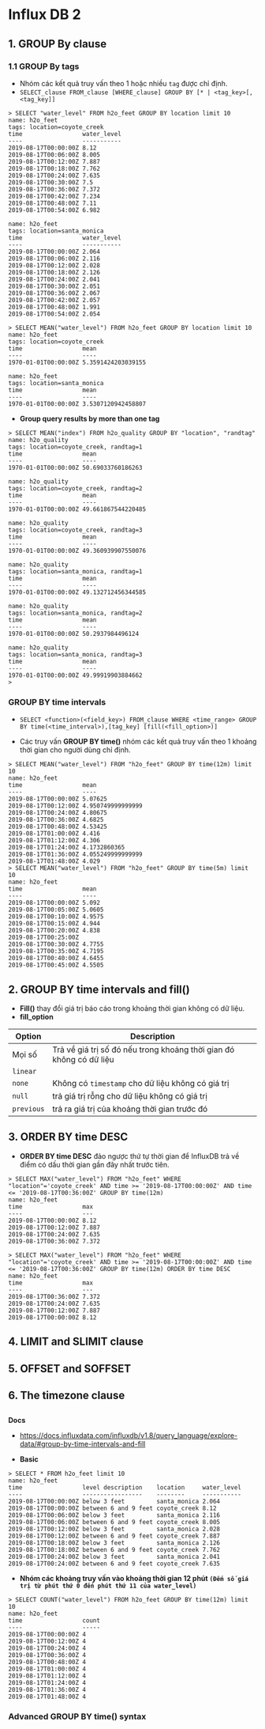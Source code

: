 # Influx DB 2
## 1. GROUP By clause
### 1.1 GROUP By tags
- Nhóm các kết quả truy vấn theo 1 hoặc nhiều `tag` được chỉ định.
- `SELECT_clause FROM_clause [WHERE_clause] GROUP BY [* | <tag_key>[,<tag_key]]`

```
> SELECT "water_level" FROM h2o_feet GROUP BY location limit 10
name: h2o_feet
tags: location=coyote_creek
time                 water_level
----                 -----------
2019-08-17T00:00:00Z 8.12
2019-08-17T00:06:00Z 8.005
2019-08-17T00:12:00Z 7.887
2019-08-17T00:18:00Z 7.762
2019-08-17T00:24:00Z 7.635
2019-08-17T00:30:00Z 7.5
2019-08-17T00:36:00Z 7.372
2019-08-17T00:42:00Z 7.234
2019-08-17T00:48:00Z 7.11
2019-08-17T00:54:00Z 6.982

name: h2o_feet
tags: location=santa_monica
time                 water_level
----                 -----------
2019-08-17T00:00:00Z 2.064
2019-08-17T00:06:00Z 2.116
2019-08-17T00:12:00Z 2.028
2019-08-17T00:18:00Z 2.126
2019-08-17T00:24:00Z 2.041
2019-08-17T00:30:00Z 2.051
2019-08-17T00:36:00Z 2.067
2019-08-17T00:42:00Z 2.057
2019-08-17T00:48:00Z 1.991
2019-08-17T00:54:00Z 2.054
```

```
> SELECT MEAN("water_level") FROM h2o_feet GROUP BY location limit 10
name: h2o_feet
tags: location=coyote_creek
time                 mean
----                 ----
1970-01-01T00:00:00Z 5.3591424203039155

name: h2o_feet
tags: location=santa_monica
time                 mean
----                 ----
1970-01-01T00:00:00Z 3.5307120942458807
```

- **Group query results by more than one tag**
  
```
> SELECT MEAN("index") FROM h2o_quality GROUP BY "location", "randtag" 
name: h2o_quality
tags: location=coyote_creek, randtag=1
time                 mean
----                 ----
1970-01-01T00:00:00Z 50.69033760186263

name: h2o_quality
tags: location=coyote_creek, randtag=2
time                 mean
----                 ----
1970-01-01T00:00:00Z 49.661867544220485

name: h2o_quality
tags: location=coyote_creek, randtag=3
time                 mean
----                 ----
1970-01-01T00:00:00Z 49.360939907550076

name: h2o_quality
tags: location=santa_monica, randtag=1
time                 mean
----                 ----
1970-01-01T00:00:00Z 49.132712456344585

name: h2o_quality
tags: location=santa_monica, randtag=2
time                 mean
----                 ----
1970-01-01T00:00:00Z 50.2937984496124

name: h2o_quality
tags: location=santa_monica, randtag=3
time                 mean
----                 ----
1970-01-01T00:00:00Z 49.99919903884662
> 
```

### GROUP BY time intervals
- `SELECT <function>(<field_key>) FROM_clause WHERE <time_range> GROUP BY time(<time_interval>),[tag_key] [fill(<fill_option>)]`

- Các truy vấn **GROUP BY time()** nhóm các kết quả truy vấn theo 1 khoảng thời gian cho người dùng chỉ định.

```
> SELECT MEAN("water_level") FROM "h2o_feet" GROUP BY time(12m) limit 10
name: h2o_feet
time                 mean
----                 ----
2019-08-17T00:00:00Z 5.07625
2019-08-17T00:12:00Z 4.950749999999999
2019-08-17T00:24:00Z 4.80675
2019-08-17T00:36:00Z 4.6825
2019-08-17T00:48:00Z 4.53425
2019-08-17T01:00:00Z 4.416
2019-08-17T01:12:00Z 4.306
2019-08-17T01:24:00Z 4.1732860365
2019-08-17T01:36:00Z 4.055249999999999
2019-08-17T01:48:00Z 4.029
> SELECT MEAN("water_level") FROM "h2o_feet" GROUP BY time(5m) limit 10
name: h2o_feet
time                 mean
----                 ----
2019-08-17T00:00:00Z 5.092
2019-08-17T00:05:00Z 5.0605
2019-08-17T00:10:00Z 4.9575
2019-08-17T00:15:00Z 4.944
2019-08-17T00:20:00Z 4.838
2019-08-17T00:25:00Z 
2019-08-17T00:30:00Z 4.7755
2019-08-17T00:35:00Z 4.7195
2019-08-17T00:40:00Z 4.6455
2019-08-17T00:45:00Z 4.5505
```
## 2. GROUP BY time intervals and fill()
- **Fill()** thay đổi giá trị báo cáo trong khoảng thời gian không có dữ liệu.
- **fill_option**

|Option|Description|
|------|-----------|
|Mọi số|Trả về giá trị số đó nếu trong khoảng thời gian đó không có dữ liệu |
|`linear`||
|`none`|Không có `timestamp` cho dữ liệu không có giá trị |
|`null`| trả giá trị rỗng cho dữ liệu không có giá trị |
|`previous`| trả ra giá trị của khoảng thời gian trước đó |

## 3. ORDER BY time DESC
- **ORDER BY time DESC** đảo ngược thứ tự thời gian để InfluxDB trả về điểm có dấu thời gian gần đây nhất trước tiên.

```
> SELECT MAX("water_level") FROM "h2o_feet" WHERE "location"='coyote_creek' AND time >= '2019-08-17T00:00:00Z' AND time <= '2019-08-17T00:36:00Z' GROUP BY time(12m)
name: h2o_feet
time                 max
----                 ---
2019-08-17T00:00:00Z 8.12
2019-08-17T00:12:00Z 7.887
2019-08-17T00:24:00Z 7.635
2019-08-17T00:36:00Z 7.372
```

```
> SELECT MAX("water_level") FROM "h2o_feet" WHERE "location"='coyote_creek' AND time >= '2019-08-17T00:00:00Z' AND time <= '2019-08-17T00:36:00Z' GROUP BY time(12m) ORDER BY time DESC
name: h2o_feet
time                 max
----                 ---
2019-08-17T00:36:00Z 7.372
2019-08-17T00:24:00Z 7.635
2019-08-17T00:12:00Z 7.887
2019-08-17T00:00:00Z 8.12
```

## 4. LIMIT and SLIMIT clause

## 5. OFFSET and SOFFSET 

## 6. The timezone clause

## 

__Docs__
- https://docs.influxdata.com/influxdb/v1.8/query_language/explore-data/#group-by-time-intervals-and-fill


- **Basic**
```
> SELECT * FROM h2o_feet limit 10
name: h2o_feet
time                 level description    location     water_level
----                 -----------------    --------     -----------
2019-08-17T00:00:00Z below 3 feet         santa_monica 2.064
2019-08-17T00:00:00Z between 6 and 9 feet coyote_creek 8.12
2019-08-17T00:06:00Z below 3 feet         santa_monica 2.116
2019-08-17T00:06:00Z between 6 and 9 feet coyote_creek 8.005
2019-08-17T00:12:00Z below 3 feet         santa_monica 2.028
2019-08-17T00:12:00Z between 6 and 9 feet coyote_creek 7.887
2019-08-17T00:18:00Z below 3 feet         santa_monica 2.126
2019-08-17T00:18:00Z between 6 and 9 feet coyote_creek 7.762
2019-08-17T00:24:00Z below 3 feet         santa_monica 2.041
2019-08-17T00:24:00Z between 6 and 9 feet coyote_creek 7.635
```
- **Nhóm các khoảng truy vấn vào khoảng thời gian 12 phút `(Đếm số giá trị từ phút thứ 0 đến phút thứ 11 của water_level)`**
```
> SELECT COUNT("water_level") FROM h2o_feet GROUP BY time(12m) limit 10
name: h2o_feet
time                 count
----                 -----
2019-08-17T00:00:00Z 4
2019-08-17T00:12:00Z 4
2019-08-17T00:24:00Z 4
2019-08-17T00:36:00Z 4
2019-08-17T00:48:00Z 4
2019-08-17T01:00:00Z 4
2019-08-17T01:12:00Z 4
2019-08-17T01:24:00Z 4
2019-08-17T01:36:00Z 4
2019-08-17T01:48:00Z 4
```

### Advanced GROUP BY time() syntax


